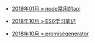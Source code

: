 
* [2019年01月 » node常用的api](/learning-notes/node/node常用的api.md)

* [2018年10月 » ES6学习笔记](/learning-notes/js/ES6学习笔记.md)

* [2018年10月 » promisegenerator](/learning-notes/js/promisegenerator.md)